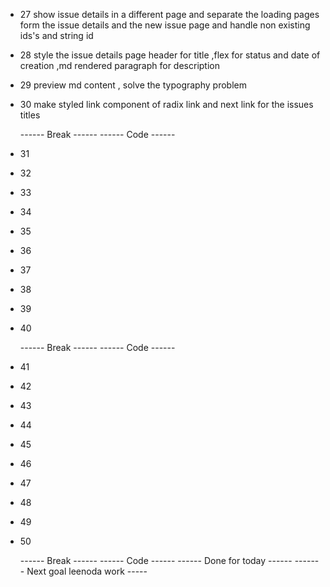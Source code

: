 <!-- - make a nav bar it contains logo , dashboard , issues page -->
<!-- - nav h is 14 nad px-5 space-x-5 -->
<!-- - react icon use aiFillBug as logo -->
<!-- - make hover effects on the links "commit nav bar progress " -->

<!-- - 9 create new page issues ,make the active page link active , import pkg classnames -->
<!-- - commit changes style active link in the nav bar -->
<!-- - 10 use mysql or postgres DB , choose ur orm of choice -->
<!-- - 11 setting up orm (watch a good tutorial about typeorm to use it comfortably )
- see a tutorial about postgres too to work more easily with it -->

<!-- - 12 make issue model to make issues table id, title,description text type,enum type status open,in progress,closed ,created at , updated at
- create migration , apply it
- 13 create issues route and use zod to validate data -->

<!-- - 14 add radix ui to our project , import style sheet , wrap everything with theme from radix
- we created a new routePage containing s form consisting of a textfield for the issue title and a text area for the description
- 16 make sure the styles is using the poppies font as intended -->

<!-- - 17 use marDown Editor instead od text area ,react simple md editor -->

<!-- - 18 use react hook form to handle validation and form sublimation hook it up to log all data in the console -->

<!-- - we thee uses axios to make a http request this is end when u can create an issue from the front end and redirect to the '/' route -->

<!-- - 19 handling errors from zod rend validation errors to the front and display them in a good way and axios try-catch display it in a red call-out -->

<!-- - 20 get type out of the zod schema and use it in both front and backend validation -->

<!-- - 21 extracting the error message to a septate component -->

<!-- - 22 add spinner while submitting the form and disable the button -->

<!-- - 23 organize you code move the inline function of submitting the form and move the http call to a separate file for separation of concerns -->

<!-- - 24 show all the issues in the issues page in a redix-ui table ,on mobile make the status and created column disappear also show the status under the title make variant of the table surface ,use fetch instead of the axios -->

<!-- - 25 make a badge component for status with mapper type label and color green,violet,red and make it a separate component ,use record type -->

<!-- - 26 add loading component for the issues page a skeleton,use delay package ,extract the issue action into a separate component and make sure the page loading looks good -->

- 27 show issue details in a different page and separate the loading pages form the issue details and the new issue page and handle non existing ids's and string id

- 28 style the issue details page header for title ,flex for status and date of creation ,md rendered paragraph for description

- 29 preview md content , solve the typography problem

- 30 make styled link component of radix link and next link for the issues titles

  ------ Break ------
  ------ Code ------

- 31

- 32

- 33

- 34

- 35

- 36

- 37

- 38

- 39

- 40

  ------ Break ------
  ------ Code ------

- 41

- 42

- 43

- 44

- 45

- 46

- 47

- 48

- 49

- 50

  ------ Break ------
  ------ Code ------
  ------ Done for today ------
  ------- Next goal leenoda work -----
